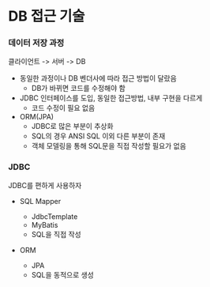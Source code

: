 # DB 접근 기술

### 데이터 저장 과정

클라이언트 -> 서버 -> DB

- 동일한 과정이나 DB 벤더사에 따라 접근 방법이 달랐음
  - DB가 바뀌면 코드를 수정해야 함
- JDBC 인터페이스를 도입, 동일한 접근방법, 내부 구현을 다르게
  - 코드 수정이 필요 없음
- ORM(JPA)
  - JDBC로 많은 부분이 추상화
  - SQL의 경우 ANSI SQL 이외 다른 부분이 존재
  - 객체 모델링을 통해 SQL문을 직접 작성할 필요가 없음

### JDBC

JDBC를 편하게 사용하자

- SQL Mapper

  - JdbcTemplate
  - MyBatis
  - SQL을 직접 작성

- ORM
  - JPA
  - SQL을 동적으로 생성
